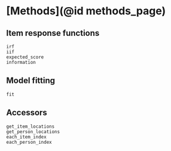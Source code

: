 # [Methods](@id methods_page)

## Item response functions
```@docs; canonical=false
irf
iif
expected_score
information
```

## Model fitting
```@docs; canonical=false
fit
```

## Accessors
```@docs; canonical=false
get_item_locations
get_person_locations
each_item_index
each_person_index
```
